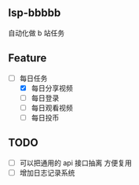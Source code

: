 ## lsp-bbbbb
自动化做 b 站任务

## Feature

- [ ] 每日任务
  - [x] 每日分享视频
  - [ ] 每日登录
  - [ ] 每日观看视频
  - [ ] 每日投币

## TODO

- [ ] 可以把通用的 api 接口抽离 方便复用
- [ ] 增加日志记录系统
